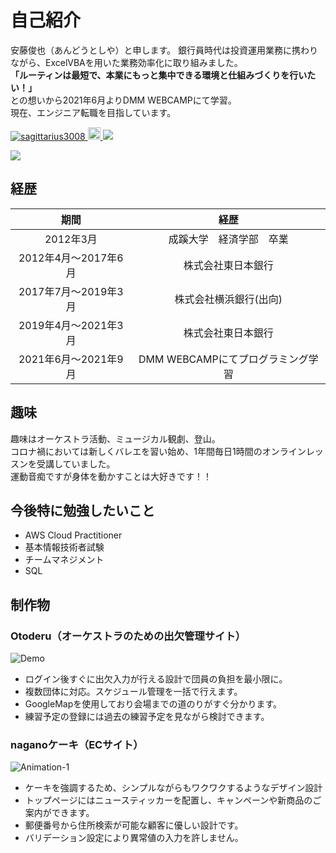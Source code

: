 # 自己紹介
安藤俊也（あんどうとしや）と申します。
銀行員時代は投資運用業務に携わりながら、ExcelVBAを用いた業務効率化に取り組みました。<br>
**「ルーティンは最短で、本業にもっと集中できる環境と仕組みづくりを行いたい！」**<br>
との想いから2021年6月よりDMM WEBCAMPにて学習。<br>
現在、エンジニア転職を目指しています。

<p align="left"> 
  <a href="https://github.com/sagittarius3008/sagittarius3008/">
    <img src="https://komarev.com/ghpvc/?username=sagittarius3008" alt="sagittarius3008"/>
  </a>
  <a href="http://qiita.com/sagittarius30008">
    <img height="20" src="https://qiita-badge.apiapi.app/s/sagittarius30008/posts.svg" />
  </a>
  <a href="https://twitter.com/dmm_tekuteku">
    <img src="https://img.shields.io/twitter/url?style=social&url=https://twitter.com/dmm_tekuteku">
  </a>
</p>

<a href="https://github.com/sagittarius3008">
  <img src="https://github-readme-stats.vercel.app/api?username=sagittarius3008&count_private=true&theme=github_dark&hide=stars&show_icons=true)" />
</a>


## 経歴

| 期間                 | 経歴                     | 
| :------------------: | :----------------------: | 
| 2012年3月            | 成蹊大学　経済学部　卒業 | 
| 2012年4月～2017年6月 | 株式会社東日本銀行       | 
| 2017年7月～2019年3月 | 株式会社横浜銀行(出向)   | 
| 2019年4月～2021年3月 | 株式会社東日本銀行       | 
| 2021年6月～2021年9月 | DMM WEBCAMPにてプログラミング学習  | 

## 趣味

趣味はオーケストラ活動、ミュージカル観劇、登山。<br>
コロナ禍においては新しくバレエを習い始め、1年間毎日1時間のオンラインレッスンを受講していました。<br>
運動音痴ですが身体を動かすことは大好きです！！


## 今後特に勉強したいこと
- AWS Cloud Practitioner
- 基本情報技術者試験
- チームマネジメント
- SQL


## 制作物

### Otoderu（オーケストラのための出欠管理サイト）

![Demo](https://user-images.githubusercontent.com/83518855/131471852-b7817ded-56b1-412a-ac25-778ce5ecb9de.gif)

- ログイン後すぐに出欠入力が行える設計で団員の負担を最小限に。
- 複数団体に対応。スケジュール管理を一括で行えます。
- GoogleMapを使用しており会場までの道のりがすぐ分かります。
- 練習予定の登録には過去の練習予定を見ながら検討できます。


### naganoケーキ（ECサイト）

![Animation-1](https://user-images.githubusercontent.com/83518855/127267784-4657410f-a30c-412f-99eb-7d571b1c46a7.gif)

- ケーキを強調するため、シンプルながらもワクワクするようなデザイン設計
- トップページにはニュースティッカーを配置し、キャンペーンや新商品のご案内ができます。
- 郵便番号から住所検索が可能な顧客に優しい設計です。
- バリデーション設定により異常値の入力を許しません。
